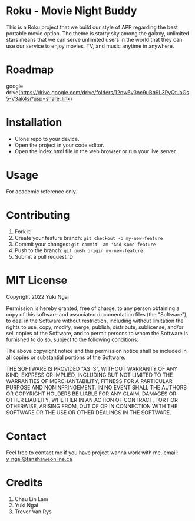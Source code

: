 # Roku - Movie Night Buddy

This is a Roku project that we build our style of APP regarding the best portable movie option. The theme is starry sky among the galaxy, unlimited stars means that we can serve unlimited users in the world that they can use our service to enjoy movies, TV, and music anytime in anywhere.
 

# Roadmap

google drive(https://drive.google.com/drive/folders/12pw6y3nc9uBq9L3PyQtJaGs5-V3ak4si?usp=share_link)

# Installation

* Clone repo to your device.
* Open the project in your code editor.
* Open the index.html file in the web browser or run your live server.

# Usage

For academic reference only.

# Contributing

1. Fork it!
2. Create your feature branch: `git checkout -b my-new-feature`
3. Commit your changes: `git commit -am 'Add some feature'`
4. Push to the branch: `git push origin my-new-feature`
5. Submit a pull request :D


# MIT License

Copyright 2022 Yuki Ngai

Permission is hereby granted, free of charge, to any person obtaining a copy of this software and associated documentation files (the "Software"), to deal in the Software without restriction, including without limitation the rights to use, copy, modify, merge, publish, distribute, sublicense, and/or sell copies of the Software, and to permit persons to whom the Software is furnished to do so, subject to the following conditions:

The above copyright notice and this permission notice shall be included in all copies or substantial portions of the Software.

THE SOFTWARE IS PROVIDED "AS IS", WITHOUT WARRANTY OF ANY KIND, EXPRESS OR IMPLIED, INCLUDING BUT NOT LIMITED TO THE WARRANTIES OF MERCHANTABILITY, FITNESS FOR A PARTICULAR PURPOSE AND NONINFRINGEMENT. IN NO EVENT SHALL THE AUTHORS OR COPYRIGHT HOLDERS BE LIABLE FOR ANY CLAIM, DAMAGES OR OTHER LIABILITY, WHETHER IN AN ACTION OF CONTRACT, TORT OR OTHERWISE, ARISING FROM, OUT OF OR IN CONNECTION WITH THE SOFTWARE OR THE USE OR OTHER DEALINGS IN THE SOFTWARE.

# Contact

Feel free to contact me if you have project wanna work with me.
email: y_ngai@fanshaweonline.ca

# Credits

1. Chau Lin Lam
2. Yuki Ngai
3. Trevor Van Rys
